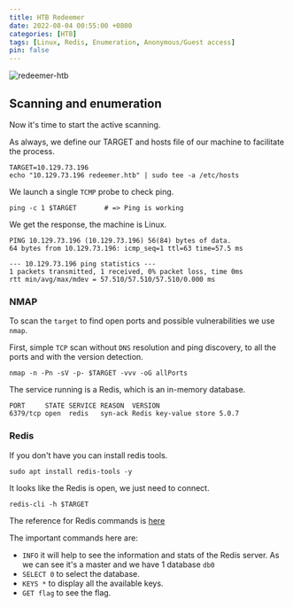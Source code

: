 ```yaml
---
title: HTB Redeemer
date: 2022-08-04 00:55:00 +0800
categories: [HTB]
tags: [Linux, Redis, Enumeration, Anonymous/Guest access]
pin: false
---
```


![redeemer-htb](https://www.hackthebox.com/storage/avatars/cdf77651ab0a4eca65acd5cf388b4c66.png)

## Scanning and enumeration

Now it's time to start the active scanning.

As always, we define our TARGET and hosts file of our machine to facilitate the process.

```console
TARGET=10.129.73.196
echo "10.129.73.196 redeemer.htb" | sudo tee -a /etc/hosts
```

We launch a single `TCMP` probe to check ping.

```console
ping -c 1 $TARGET		# => Ping is working
```

We get the response, the machine is Linux.

```console
PING 10.129.73.196 (10.129.73.196) 56(84) bytes of data.
64 bytes from 10.129.73.196: icmp_seq=1 ttl=63 time=57.5 ms

--- 10.129.73.196 ping statistics ---
1 packets transmitted, 1 received, 0% packet loss, time 0ms
rtt min/avg/max/mdev = 57.510/57.510/57.510/0.000 ms

```

### NMAP

To scan the `target` to find open ports and possible vulnerabilities we use `nmap`.

First, simple `TCP` scan without `DNS` resolution and ping discovery, to all the ports and with the version detection.

```console
nmap -n -Pn -sV -p- $TARGET -vvv -oG allPorts
```

The service running is a Redis, which is an in-memory database.

```console
PORT     STATE SERVICE REASON  VERSION
6379/tcp open  redis   syn-ack Redis key-value store 5.0.7
```

### Redis

If you don't have you can install redis tools.

```console
sudo apt install redis-tools -y
```

It looks like the Redis is open, we just need to connect.

```console
redis-cli -h $TARGET
```

The reference for Redis commands is [here](https://redis.io/commands/)

The important commands here are:

- `INFO` it will help to see the information and stats of the Redis server. As we can see it's a master and we have 1 database `db0`
- `SELECT 0` to select the database.
- `KEYS *` to display all the available keys.
- `GET flag` to see the flag.
